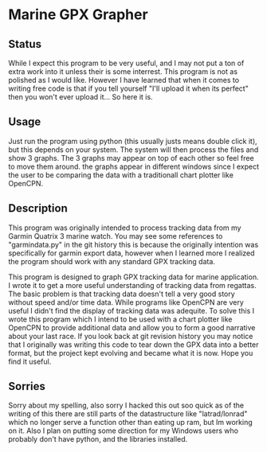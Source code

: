 # Marine GPX Grapher

## Status
While I expect this program to be very useful, and I may not put a ton of extra work into it unless their is some interrest.  This program is not as polished as I would like.  However I have learned that when it comes to writing free code is that if you tell yourself "I'll upload it when its perfect" then you won't ever upload it...  So here it is.

## Usage
Just run the program using python (this usually justs means double click it), but this depends on your system. The system will then process the files and show 3 graphs.  The 3 graphs may appear on top of each other so feel free to move them around.  the graphs appear in different windows since I expect the user to be comparing the data with a traditionall chart plotter like OpenCPN.

## Description
This program was originally intended to process tracking data from my Garmin Quatrix 3 marine watch.  You may see some references to "garmindata.py" in the git history this is because the originally intention was specifically for garmin export data, however when I learned more I realized the program should work with any standard GPX tracking data.

This program is designed to graph GPX tracking data for marine application.  I wrote it to get a more useful understanding of tracking data from regattas.  The basic problem is that tracking data doesn't tell a very good story without speed and/or time data.  While programs like OpenCPN are very useful I didn't find the display of tracking data was adequite.  To solve this I wrote this program which I intend to be used with a chart plotter like OpenCPN to provide additional data and allow you to form a good narrative about your last race.  If you look back at git revision history you may notice that I originally was writing this code to tear down the GPX data into a better format, but the project kept evolving and became what it is now.  Hope you find it useful.

## Sorries
Sorry about my spelling, also sorry I hacked this out soo quick as of the writing of this there are still parts of the datastructure like "latrad/lonrad" which no longer serve a function other than eating up ram, but Im working on it.  Also I plan on putting some direction for my Windows users who probably don't have python, and the libraries installed.  
